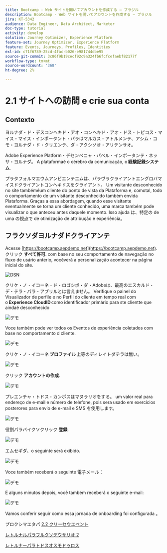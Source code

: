 ```yaml
---
title: Bootcamp - Web サイトを開いてアカウントを作成する — ブラジル
description: Bootcamp - Web サイトを開いてアカウントを作成する — ブラジル
jira: KT-5342
audience: Data Engineer, Data Architect, Marketer
doc-type: tutorial
activity: develop
solution: Journey Optimizer, Experience Platform
feature-set: Journey Optimizer, Experience Platform
feature: Events, Journeys, Profiles, Identities
exl-id: c71f6789-25cd-4fac-b026-e981744dbe95
source-git-commit: 3c86f9b19cecf92c9a324fb6fcfcefaebf82177f
workflow-type: tm+mt
source-wordcount: '368'
ht-degree: 2%

---
```


# 2.1 サイトへの訪問 e crie sua conta

## Contexto

ヨルナダ・ド・デスコンヘキド・アオ・コンヘキド・アオ・ドス・トピコス・マイス・マイス・インポータント・パラはマルカス・アトルメンテ、アシム・コモ・ヨルナダ・ド・クリエンテ、ダ・アクシソオ・アリテンサオ。

Adobe Experience Platform・デセンペニャ・パペル・インポータンテ・ネッサ・ヨルナダ。 A plataformaé o cérebro da comunicação, o **経験記録システム**.

プラタフォルマエウムアンビエンテエムは、パラヴラクライアントエングロバマイスドクライアントコンヘキドスをクライアント。 Um visitante desconhecido no site tambéméum cliente do ponto de vista da Plataforma e, comotal, todo o comportamento de um visitante desconhecido também envida Plataforma. Graças a essa abordagem, quando esse visitante eventualmente se torna um cliente conhecido, uma marca também pode visualizar o que anteceu antes daquele momento. Isso ajuda は、特定の de uma の視点で de otimização de attribução e experiência。

## フラクソダヨルナダドクライアンテ

Acesse [https://bootcamp.aepdemo.net](https://bootcamp.aepdemo.net). クリック **すべて許可**. com base no seu comportamento de navegação no fluxo de usário anterio, vocêverá a personalização acontecer na página inicial do site.

![DSN](./images/web8.png)

クリケ・ノ・イコーネ・ド・ロゴシポ・ダ・Adobeは、最高のエスカルド・デ・テラ・パラ・アブリルとは言えません。 Verifique o painel do Visualizador de perfile e no Perfil do cliente em tempo real com o **Experience CloudID** como identificador primário para ste clientte que aindaé desconhecido

![デモ](./images/pv1.png)

Voce também pode ver todos os Eventos de experiência coletados com base no comportamento d cliente.

![デモ](./images/pv3.png)

クリケ・ノ・イコーネ **プロファイル** 上等のディレイトダテラは無い。

![デモ](./images/pv4.png)

クリック **アカウントの作成**.

![デモ](./images/pv5.png)

プレエンチャ・トドス・カンポスはマヌラリオをする。 um valor real para endereço de e-mail e número de telefone, pois sera usado em exercícios posterores para envio de e-mail e SMS を使用します。

![デモ](./images/pv7.png)

役割パラバイクソクリック **登録**.

![デモ](./images/pv8.png)

エムセギダ、o seguinte será exibido.

![デモ](./images/pv9.png)

Voce também receberá o seguinte 電子メール：

![デモ](./images/pv10.png)

E alguns minutos depois, você também receberá o seguinte e-mail:

![デモ](./images/pv11.png)

Vamos conferir seguir como essa jornada de onboarding foi configurada 。

プロクシマエタパ [2.2 クリーセウエベント](./ex2.md)

[レトルナルパラフルクソデウサリオ 2](./uc2.md)

[レトルナーパラトドスオスモドゥロス](../../overview.md)

